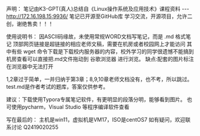 声明：
笔记由K3-GPT(真人)总结自《Linux操作系统及应用技术》课程资料 --- http://172.16.198.15:9936/
笔记已开源至GitHub库
学习交流，开源项目，允许二创，谢绝售卖！！！

使用说明书：
因ASCII码缘故，未使用常规WORD文档写笔记，而是 .md 格式笔记
顶部网页链接是超链接的相应老师文稿，需要在机房或者校园网上才能访问
其中有些 wget 命令下载是下载校内服务器的内容，校外学习的同学很遗憾不能搞到
机房查看可以直接把.md文件拖动到 谷歌浏览器 进行浏览。			缺点:配套的图片标注在浏览器中无法打开

1,2章过于简单，一并归纳于第3章；8,9,10章老师文档没有，也不考，所以跳过。
test.md是作者考试的题库，答案仅供参考。

建议：下载使用Typora专属笔记软件，有更明显的段落分明，能够看到图片。
	  也可使用pycharm，Visual Studio 等程序编译软件查看


写在最后的：
主机是win11，虚拟机是VM17，ISO是centOS7
如有疑问，欢迎联系讨论
Q2419020255